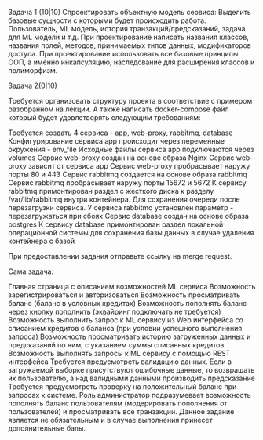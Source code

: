 
Задача 1 (10|10)
Спроектировать объектную модель сервиса:
Выделить базовые сущности с которыми будет происходить работа. Пользователь, ML модель, история транзакций/предсказаний, задача для ML модели и т.д.
При проектирование написать названия классов, названия полей, методов, принимаемых типов данных, модификаторов доступа.
При проектирование использовать все базовые принципы ООП, а именно инкапсуляцию, наследование для расширения классов и полиморфизм.

Задача 2(0|10)

Требуется организовать структуру проекта в соответствие с примером разобранном на лекции. А также написать docker-compose файл который будет удовлетворять следующим требованиям:

Требуется создать 4 сервиса - app, web-proxy, rabbitmq, database
Конфигурирование сервиса app происходит через переменные окружения - env_file
Исходные файлы сервиса app подключаются через volumes
Сервис web-proxy создан на основе образа Nginx
Сервис web-proxy зависит от сервиса app
Сервис web-proxy пробрасывает наружу порты 80 и 443
Сервис rabbitmq создается на основе образа rabbitmq
Сервис rabbitmq пробрасывает наружу порты 15672 и 5672 
К сервису rabbitmq примонтирован раздел с жесткого диска к разделу /var/lib/rabbitmq внутри контейнера. Для сохранения очереди после перезагрузки сервиса.
У сервиса rabbitmq установлен параметр - перезагружаться при сбоях 
Сервис database создан на основе образа postgres
К сервису database примонтирован раздел локальной операционной системы для сохранения базы данных в случае удаления контейнера с базой

При предоставлении задания отправьте ссылку на merge request.

Сама задача:


Главная страница с описанием возможностей ML сервиса
Возможность зарегистрироваться и авторизоваться
Возможность просматривать баланс (баланс в условных кредитах)
Возможность пополнять баланс через кнопку пополнить (эквайринг подключать не требуется)
Возможность выполнить запрос к ML сервису из Web интерфейса со списанием кредитов с баланса (при условии успешного выполнения запроса)
Возможность просматривать историю загруженных данных и предсказаний по ним, с указанием суммы списанных кредитов
Возможность выполнять запросы к ML сервису с помощью REST интерфейса
Требуется предусмотреть валидацию данных. Если в загружаемой выборке присутствуют ошибочные данные, то возвращать их пользователю, а над валидными данными производить предсказание
Требуется предусмотреть проверку на положительный баланс при запросах к системе.
Роль администратор подразумевает возможность пополнять баланс пользователям (модерировать пополнения от пользователей) и просматривать все транзакции. Данное задание является не обязательным и в случае выполнения принесет дополнительные балы.